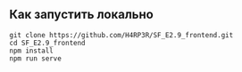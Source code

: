 ## Как запустить локально
```
git clone https://github.com/H4RP3R/SF_E2.9_frontend.git
cd SF_E2.9_frontend
npm install
npm run serve
```
